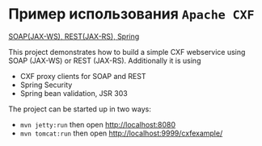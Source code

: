 Пример использования `Apache CXF`
=================================
[SOAP(JAX-WS), REST(JAX-RS), Spring](http://exampledriven.wordpress.com/2012/10/03/cxf-example-soapjax-ws-restjax-rs-spring)

This project demonstrates how to build a simple CXF webservice using SOAP (JAX-WS) or REST (JAX-RS). Additionally it is using 
 - CXF proxy clients for SOAP and REST
 - Spring Security
 - Spring bean validation, JSR 303

The project can be started up in two ways:
* `mvn jetty:run` then open [http://localhost:8080](http://localhost:8080)
* `mvn tomcat:run` then open [http://localhost:9999/cxfexample/](http://localhost:9999/cxfexample/)
